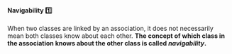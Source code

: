 <link rel="stylesheet" href="{{baseUrl}}/css/textbook.css">

<div class="website-content">

<div id="title">

#### Navigability :one:

</div>

<div id="body">

When two classes are linked by an association, it does not necessarily mean both classes know about each other. **The concept of which class in the association knows about the other class is called _navigability_.**

<dynamic-panel src="../../../uml/classDiagrams/associations/navigability/full.md" header=":mortar_board: UML &rarr; Class Diagrams &rarr; Associations &rarr; Navigability" />

<p/>

</div>

<div id="extras">

<include src="exercises.md" />

</div>

</div>
